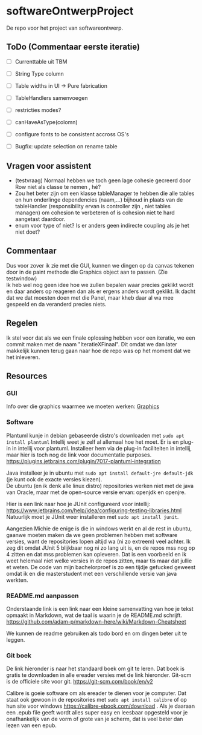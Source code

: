 # softwareOntwerpProject
De repo voor het project van softwareontwerp.



## ToDo (Commentaar eerste iteratie)

- [ ] Currenttable uit TBM
- [ ] String Type column
- [ ] Table widths in UI -> Pure fabrication
- [ ] TableHandlers samenvoegen
- [ ] restricties modes?
- [ ] canHaveAsType(colomn)
- [ ] configure fonts to be consistent accross OS's
- [ ] Bugfix: update selection on rename table


## Vragen voor assistent

- (testvraag) Normaal hebben we toch geen lage
cohesie gecreerd door Row niet als classe te nemen
, hé?
- Zou het beter zijn om een klasse tableManager te hebben
die alle tables en hun onderlinge dependencies (naam,...)
bijhoud in plaats van de tableHandler (responsibility ervan is controller zijn
, niet tables managen) om cohesion te verbeteren
of is cohesion niet te hard aangetast daardoor.
- enum voor type of niet? Is er anders geen indirecte coupling als je het niet doet?

## Commentaar
Dus voor zover ik zie met die GUI, kunnen
we dingen op da canvas tekenen door in de
paint methode die Graphics object aan te passen.
(Zie testwindow)  
Ik heb wel nog geen idee hoe we zullen bepalen
waar precies geklikt wordt en daar anders op reageren
dan als er ergens anders wordt geklikt.
Ik dacht dat we dat moesten doen met die Panel,
maar kheb daar al wa mee gespeeld en da veranderd precies niets.


## Regelen

Ik stel voor dat als we een finale oplossing hebben voor een iteratie,
we een commit maken met de naam "IteratieXFinaal".
Dit omdat we dan later makkelijk kunnen terug gaan naar hoe de repo was op het moment dat we het inleveren.

## Resources

### GUI
Info over die graphics waarmee we moeten werken:
[Graphics](https://docs.oracle.com/javase/tutorial/2d/basic2d/index.html)

### Software

Plantuml kunje in debian gebaseerde distro's downloaden met
`sudo apt install plantuml`
Intellij weet je zelf al allemaal hoe het moet.
Er is en plug-in in intellij voor plantuml.
Installeer hem via de plug-in faciliteiten in intellij, maar hier is toch nog de link voor documentatie purposes.
https://plugins.jetbrains.com/plugin/7017-plantuml-integration


Java installeer je in ubuntu met `sudo apt install default-jre default-jdk ` (je kunt ook de exacte versies kiezen).  
De ubuntu (en ik denk alle linux distro) repositories werken niet met de java van Oracle, maar met de open-source versie ervan: openjdk en openjre.

Hier is een link naar hoe je JUnit configureerd voor intellij:  
https://www.jetbrains.com/help/idea/configuring-testing-libraries.html  
Natuurlijk moet je JUnit weer installeren met `sudo apt install junit`.  


Aangezien Michie de enige is die in windows werkt en al de rest in ubuntu, gaanwe moeten maken da we geen problemen hebben met software versies, want de repositories lopen altijd wa (ni zo extreem) veel achter.
Ik zeg dit omdat JUnit 5 blijkbaar nog ni zo lang uit is, en de repos mss nog op 4 zitten en dat mss problemen kan opleveren.
Dat is een voorbeeld en ik weet helemaal niet welke versies in de repos zitten, maar tis maar dat jullie et weten.
De code van mijn bachelorproef is zo een tijdje gefucked geweest omdat ik en die masterstudent met een verschillende versie van java werkten.


### README.md aanpassen

Onderstaande link is een link naar een kleine samenvatting van hoe je tekst opmaakt in Markdown, wat de taal is waarin je de README.md schrijft.
https://github.com/adam-p/markdown-here/wiki/Markdown-Cheatsheet

We kunnen de readme gebruiken als todo bord en om dingen beter  uit te leggen.


### Git boek

De link hieronder is naar het standaard boek om git te leren.
Dat boek is gratis te downloaden in alle ereader versies met de link hieronder.
Git-scm is de officiele site voor git.
https://git-scm.com/book/en/v2

Calibre is goeie software om als ereader te dienen voor je computer.
Dat staat ook gewoon in de repositories met `sudo apt install calibre` of op hun site voor windows https://calibre-ebook.com/download .
Als je daaraan een .epub file geeft wordt alles super easy en leesbaar opgesteld voor je onafhankelijk van de vorm of grote van je scherm, dat is veel beter dan lezen van een epub. 
